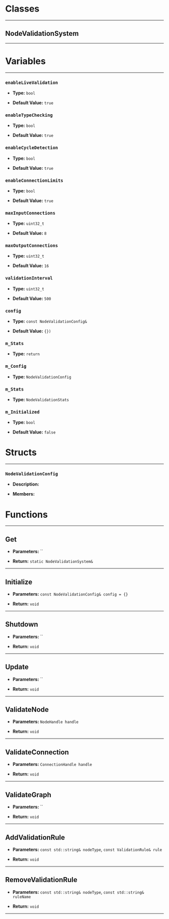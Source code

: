# Classes
---

## NodeValidationSystem
---




# Variables
---

### `enableLiveValidation`

- **Type:** `bool`

- **Default Value:** `true`



### `enableTypeChecking`

- **Type:** `bool`

- **Default Value:** `true`



### `enableCycleDetection`

- **Type:** `bool`

- **Default Value:** `true`



### `enableConnectionLimits`

- **Type:** `bool`

- **Default Value:** `true`



### `maxInputConnections`

- **Type:** `uint32_t`

- **Default Value:** `8`



### `maxOutputConnections`

- **Type:** `uint32_t`

- **Default Value:** `16`



### `validationInterval`

- **Type:** `uint32_t`

- **Default Value:** `500`



### `config`

- **Type:** `const NodeValidationConfig&`

- **Default Value:** `{})`



### `m_Stats`

- **Type:** `return`



### `m_Config`

- **Type:** `NodeValidationConfig`



### `m_Stats`

- **Type:** `NodeValidationStats`



### `m_Initialized`

- **Type:** `bool`

- **Default Value:** `false`




# Structs
---

### `NodeValidationConfig`

- **Description:** 

- **Members:**




# Functions
---

## Get



- **Parameters:** ``

- **Return:** `static NodeValidationSystem&`

---

## Initialize



- **Parameters:** `const NodeValidationConfig& config = {}`

- **Return:** `void`

---

## Shutdown



- **Parameters:** ``

- **Return:** `void`

---

## Update



- **Parameters:** ``

- **Return:** `void`

---

## ValidateNode



- **Parameters:** `NodeHandle handle`

- **Return:** `void`

---

## ValidateConnection



- **Parameters:** `ConnectionHandle handle`

- **Return:** `void`

---

## ValidateGraph



- **Parameters:** ``

- **Return:** `void`

---

## AddValidationRule



- **Parameters:** `const std::string& nodeType`, `const ValidationRule& rule`

- **Return:** `void`

---

## RemoveValidationRule



- **Parameters:** `const std::string& nodeType`, `const std::string& ruleName`

- **Return:** `void`

---
